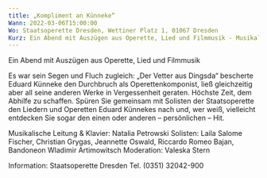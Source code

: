 ```yaml
---
title: „Kompliment an Künneke“
Wann: 2022-03-06T15:00:00
Wo: Staatsoperette Dresden, Wettiner Platz 1, 01067 Dresden
Kurz: Ein Abend mit Auszügen aus Operette, Lied und Filmmusik - Musikalische Leitung & Klavier - Natalia Petrowski - Solisten - Laila Salome Fischer, Christian Grygas, Jeannette Oswald, Riccardo Romeo - Bajan, Bandoneon Wladimir Artimowitsch
---
```


Ein Abend mit Auszügen aus Operette, Lied und Filmmusik 

Es war sein Segen und Fluch zugleich: „Der Vetter aus Dingsda“ bescherte Eduard Künneke den Durchbruch als Operettenkomponist, ließ gleichzeitig aber all seine anderen Werke in Vergessenheit geraten. Höchste Zeit, dem Abhilfe zu schaffen. Spüren Sie gemeinsam mit Solisten der Staatsoperette den Liedern und Operetten Eduard Künnekes nach und, wer weiß, vielleicht entdecken Sie sogar den einen oder anderen – persönlichen – Hit.

Musikalische Leitung & Klavier: Natalia Petrowski
Solisten: Laila Salome Fischer, Christian Grygas, Jeannette Oswald, Riccardo Romeo
Bajan, Bandoneon Wladimir Artimowitsch
Moderation: Valeska Stern


Information: 
Staatsoperette Dresden
Tel. (0351) 32042-900